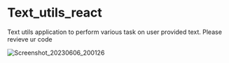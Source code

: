 # Text_utils_react
Text utils application to perform various task on user provided text.
Please revieve ur code

![Screenshot_20230606_200126](https://github.com/shashankyo/Text_utils_react/assets/114981861/f8daba34-10fc-4e81-ac4d-48cc24a5aebb)

